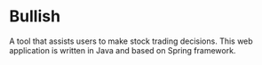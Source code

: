 Bullish
=======

A tool that assists users to make stock trading decisions. This web application is written in Java and based on Spring framework.
